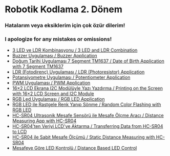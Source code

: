 <!--Height-->
<!--Italic-->
# Robotik Kodlama 2. Dönem
### Hatalarım veya eksiklerim için çok özür dilerim!
### I apologize for any mistakes or omissions!


- [3 LED ve LDR Kombinasyonu / 3 LED and LDR Combination](https://github.com/zark0-x/robotik-kodlama-donem-2/tree/main/3%20LED%20and%20LDR%20Combination)
- [Buzzer Uygulaması / Buzzer Application](https://github.com/zark0-x/robotik-kodlama-donem-2/tree/main/Buzzer%20Application/buzzer_code)
- [Doğum Tarihi Uygulaması 7 Segment TM1637 / Date of Birth Application with 7 Segment TM1637](https://github.com/zark0-x/robotik-kodlama-donem-2/tree/main/Date%20of%20Birth%20Application%20with%207%20Segment%20TM1637/seven_segment_tm1637_code)
- [LDR (Fotodirenç) Uygulaması / LDR (Photoresistor) Application](https://github.com/zark0-x/robotik-kodlama-donem-2/tree/main/LDR%20%28Photoresistor%29%20Application)
- [Potansiyometre Uygulaması / Potentiometer Application](https://github.com/zark0-x/robotik-kodlama-donem-2/tree/main/Potentiometer%20Application)
- [PWM Uygulaması / PWM Application](https://github.com/zark0-x/robotik-kodlama-donem-2/tree/main/PWM%20Application)
- [16×2 LCD Ekrana I2C Modülüyle Yazı Yazdırma / Printing on the Screen with 16×2 LCD Screen and I2C Module](https://github.com/zark0-x/robotik-kodlama-donem-2/tree/main/Printing%20on%20the%20Screen%20with%2016%C3%972%20LCD%20Screen%20and%20I2C%20Module/lcd_l2c_code)
- [RGB Led Uygulaması / RGB LED Application](https://github.com/zark0-x/robotik-kodlama-donem-2/tree/main/RGB%20Led%20Application)
- [RGB LED ile Rastgele Renk Yanıp Sönme / Random Color Flashing with RGB LED](https://github.com/zark0-x/robotik-kodlama-donem-2/tree/main/Random%20Color%20Flashing%20Application%20with%20RGB%20LED)
- [HC-SR04 Ultrasonik Mesafe Sensörü ile Mesafe Ölçme Aracı / Distance Measuring App with HC-SR04](https://github.com/zark0-x/robotik-kodlama-donem-2/tree/main/Distance%20Measuring%20App/distance_measuring_app)
- [HC-SR04'ten Veriyi LCD'ye Aktarma / Transferring Data from HC-SR04 to LCD](https://github.com/zark0-x/robotik-kodlama-donem-2/tree/main/Distance%20Sensor%20Display/distance_sensor_display)
- [HC-SR04 ile Sabit Mesafe Ölçümü / Static Distance Measuring with HC-SR04](https://github.com/zark0-x/robotik-kodlama-donem-2/tree/main/Static%20Distance%20Sensor/static_distance_sensor)
- [Mesafeye Göre LED Kontrolü / Distance Based LED Control](https://github.com/zark0-x/robotik-kodlama-donem-2/tree/main/Distance%20Based%20Led%20Control/distance_based_led_control)
